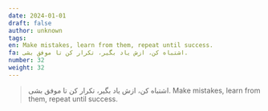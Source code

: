 ```yaml
---
date: 2024-01-01
draft: false
author: unknown
tags: 
en: Make mistakes, learn from them, repeat until success.
fa: اشتباه کن، ازش یاد بگیر، تکرار کن تا موفق بشی.
number: 32
weight: 32
---
```

> اشتباه کن، ازش یاد بگیر، تکرار کن تا موفق بشی.
> Make mistakes, learn from them, repeat until success.
